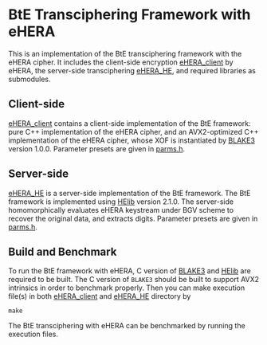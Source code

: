 # BtE Transciphering Framework with eHERA
This is an implementation of the BtE transciphering framework with the eHERA cipher.
It includes the client-side encryption [eHERA_client](./eHERA_client) by eHERA, the server-side transciphering [eHERA_HE](./eHERA_HE), 
and required libraries as submodules.

## Client-side

[eHERA_client](./eHERA_client) contains a client-side implementation of the BtE framework:
pure C++ implementation of the eHERA cipher, and
an AVX2-optimized C++ implementation of the eHERA cipher, whose XOF is instantiated by [BLAKE3](https://github.com/BLAKE3-team/BLAKE3.git) version 1.0.0.
Parameter presets are given in [parms.h](./eHERA_client/parms.h).

## Server-side

[eHERA_HE](./eHERA_HE) is a server-side implementation of the BtE framework.
The BtE framework is implemented using [HElib](https://github.com/homenc/HElib.git) version 2.1.0.
The server-side homomorphically evaluates eHERA keystream under BGV scheme to recover the original data, and extracts digits.
Parameter presets are given in [parms.h](./eHERA_HE/parms.h).


## Build and Benchmark

To run the BtE framework with eHERA, C version of [BLAKE3](https://github.com/BLAKE3-team/BLAKE3.git) and [HElib](https://github.com/homenc/HElib.git) are required to be built.
The C version of `BLAKE3` should be built to support AVX2 intrinsics in order to benchmark properly.
Then you can make execution file(s) in both [eHERA_client](./eHERA_client) and [eHERA_HE](./eHERA_HE) directory by
```batch
make
```
The BtE transciphering with eHERA can be benchmarked by running the execution files.
